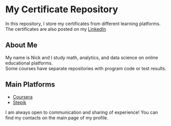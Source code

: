 # My Certificate Repository

In this repository, I store my certificates from different learning platforms.
The certificates are also posted on my [LinkedIn](https://www.linkedin.com/in/tokenrr/)

## About Me

My name is Nick and I study math, analytics, and data science on online educational platforms.  
Some courses have separate repositories with program code or test results.

## Main Platforms

- [Coursera](https://www.coursera.org/)
- [Stepik](https://stepik.org/)

I am always open to communication and sharing of experience!
You can find my contacts on the main page of my profile.
